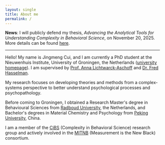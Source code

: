 ```yaml
---
layout: single
title: About me
permalink: /
---
```


**News**: I will publicly defend my thesis, *Advancing the Analytical Tools for Understanding Complexity in Behavioral Science*, on November 20, 2025. More details can be found [here](https://www.rug.nl/gmw/current/academic-ceremonies/promotions-inaugural-lectures/?hfId=124418).

---

Hello! My name is Jingmeng Cui, and I am currently a PhD student at the Nieuwenhuis Institute, University of Groningen, the Netherlands ([university homepage](https://www.rug.nl/staff/jingmeng.cui/)). I am supervised by [Prof. Anna Lichtwarck-Aschoff](https://www.rug.nl/staff/a.lichtwarck-aschoff/) and [Dr. Fred Hasselman](https://www.ru.nl/en/people/hasselman-f).

My research focuses on developing theories and methods from a complex-systems perspective to better understand psychological processes and psychopathology.

Before coming to Groningen, I obtained a Research Master's degree in Behavioural Sciences from [Radboud University](https://www.ru.nl/), the Netherlands, and Bachelor's degrees in Material Chemistry and Psychology from [Peking University](https://www.pku.edu.cn/), China.

I am a member of the [CiBS](https://cibs-nl.netlify.app/) (Complexity in Behavioral Science) research group and actively involved in the [MITNB](https://mitnb.org/) (Measurement is the New Black) consortium.